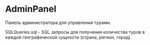 # AdminPanel
Панель администратора для управления турами.

SQLQueries.sql - SQL запросы для получения количества туров в каждой географической сущности (страна, регион, город).
